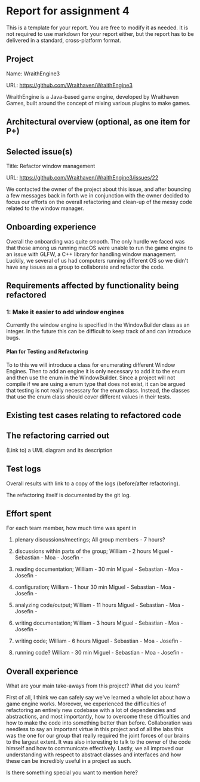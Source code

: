 # Report for assignment 4

This is a template for your report. You are free to modify it as needed.
It is not required to use markdown for your report either, but the report
has to be delivered in a standard, cross-platform format.

## Project

Name: WraithEngine3

URL: https://github.com/Wraithaven/WraithEngine3

WraithEngine is a Java-based game engine, developed by Wraithaven Games,
built around the concept of mixing various plugins to make games.

## Architectural overview (optional, as one item for P+)

## Selected issue(s)

Title: Refactor window management

URL: https://github.com/Wraithaven/WraithEngine3/issues/22

We contacted the owner of the project about this issue, and after bouncing
a few messages back in forth we in conjunction with the owner decided to focus our
efforts on the overall refactoring and clean-up of the messy code related to the
window manager.

## Onboarding experience

Overall the onboarding was quite smooth. The only hurdle we faced was that those among
us running macOS were unable to run the game engine to an issue with GLFW,
a C++ library for handling window management. Luckily, we several of us had computers
running different OS so we didn't have any issues as a group to collaborate and refactor
the code.

## Requirements affected by functionality being refactored

### 1: Make it easier to add window engines
Currently the window engine is specified in the WindowBuilder class as an integer.
In the future this can be difficult to keep track of and can introduce bugs.

#### Plan for Testing and Refactoring
To to this we will introduce a class for enumerating different Window Engines. Then to add an engine it is only necessary to add it to the enum and then use the enum in the WindowBuilder. Since a project will not compile if we are using a enum type that does not exist, it can be argued that testing is not really necessary for the enum class. Instead, the classes that use the enum class should cover different values in their tests.

## Existing test cases relating to refactored code

## The refactoring carried out

(Link to) a UML diagram and its description

## Test logs

Overall results with link to a copy of the logs (before/after refactoring).

The refactoring itself is documented by the git log.

## Effort spent

For each team member, how much time was spent in

1. plenary discussions/meetings;
  All group members - 7 hours?

2. discussions within parts of the group;
  William -  2 hours
  Miguel -
  Sebastian -
  Moa -
  Josefin -

3. reading documentation;
  William - 30 min
  Miguel -
  Sebastian -
  Moa -
  Josefin -

4. configuration;
  William - 1 hour 30 min
  Miguel -
  Sebastian -
  Moa -
  Josefin -

5. analyzing code/output;
  William - 11 hours
  Miguel -
  Sebastian -
  Moa -
  Josefin -

6. writing documentation;
  William - 3 hours
  Miguel -
  Sebastian -
  Moa -
  Josefin -

7. writing code;
  William - 6 hours
  Miguel -
  Sebastian -
  Moa -
  Josefin -

8. running code?
  William - 30 min
  Miguel -
  Sebastian -
  Moa -
  Josefin -

## Overall experience

What are your main take-aways from this project? What did you learn?

First of all, I think we can safely say we've learned a whole lot about how a game engine
works. Moreover, we experienced the difficulties of refactoring an entirely new codebase
with a lot of dependencies and abstractions, and most importantly, how to overcome these
difficulties and how to make the code into something better than before. Collaboration
was needless to say an important virtue in this project and of all the labs this was the one
for our group that really required the joint forces of our brains to the largest extent.
It was also interesting to talk to the owner of the code himself and how to communicate
effectively. Lastly, we all improved our understanding with respect to
abstract classes and interfaces and how these can be incredibly useful in a project as such.

Is there something special you want to mention here?
